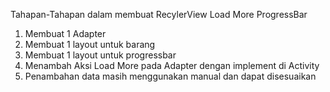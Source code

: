 Tahapan-Tahapan dalam membuat RecylerView Load  More ProgressBar
1. Membuat 1 Adapter
2. Membuat 1 layout untuk barang
3. Membuat 1 layout untuk progressbar
4. Menambah Aksi Load More pada Adapter dengan implement di Activity
5. Penambahan data masih menggunakan manual dan dapat disesuaikan 
